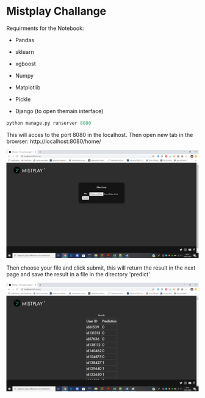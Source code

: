 # Mistplay Challange


Requirments for the Notebook:
- Pandas
- sklearn
- xgboost
- Numpy
- Matplotlib
- Pickle

- Django (to open themain interface)

```python
python manage.py runserver 8080
```
This will acces to the port 8080 in the localhost. Then open new tab in the browser: http://localhost:8080/home/

![Home page](https://github.com/sofiane-fourati/Mistplay-Challange/blob/master/Home.png)

Then choose your file and click submit, this will return the result in the next page and save the result in a file in the directory 'predict'

![Results](https://github.com/sofiane-fourati/Mistplay-Challange/blob/master/results.png)
